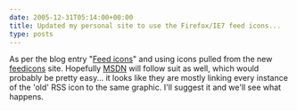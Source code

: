 ```yaml
---
date: 2005-12-31T05:14:00+00:00
title: Updated my personal site to use the Firefox/IE7 feed icons...
type: posts
---
```

As per the blog entry "[Feed icons](https://blogs.msdn.com/justsean/archive/2005/12/30/508181.aspx "Microsoft WebBlogs")" and using icons pulled from the new [feedicons](https://www.feedicons.com) site. Hopefully [MSDN](https://msdn.microsoft.com) will follow suit as well, which would probably be pretty easy... it looks like they are mostly linking every instance of the 'old' RSS icon to the same graphic. I'll suggest it and we'll see what happens.
